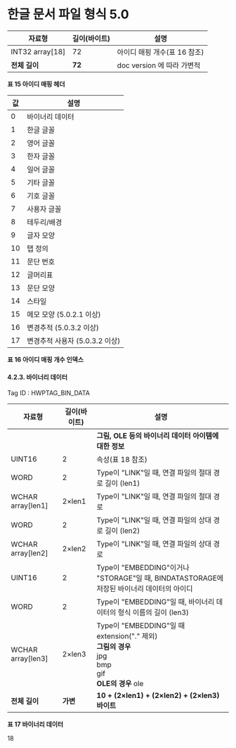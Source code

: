 # 한글 문서 파일 형식 5.0

| 자료형 | 길이(바이트) | 설명 |
|--------|--------------|------|
| INT32 array[18] | 72 | 아이디 매핑 개수(표 16 참조) |
| **전체 길이** | **72** | doc version 에 따라 가변적 |

**표 15 아이디 매핑 헤더**

| 값 | 설명 |
|----|------|
| 0 | 바이너리 데이터 |
| 1 | 한글 글꼴 |
| 2 | 영어 글꼴 |
| 3 | 한자 글꼴 |
| 4 | 일어 글꼴 |
| 5 | 기타 글꼴 |
| 6 | 기호 글꼴 |
| 7 | 사용자 글꼴 |
| 8 | 테두리/배경 |
| 9 | 글자 모양 |
| 10 | 탭 정의 |
| 11 | 문단 번호 |
| 12 | 글머리표 |
| 13 | 문단 모양 |
| 14 | 스타일 |
| 15 | 메모 모양 (5.0.2.1 이상) |
| 16 | 변경추적 (5.0.3.2 이상) |
| 17 | 변경추적 사용자 (5.0.3.2 이상) |

**표 16 아이디 매핑 개수 인덱스**

#### 4.2.3. 바이너리 데이터

Tag ID : HWPTAG_BIN_DATA

| 자료형 | 길이(바이트) | 설명 |
|--------|--------------|------|
| | | **그림, OLE 등의 바이너리 데이터 아이템에 대한 정보** |
| UINT16 | 2 | 속성(표 18 참조) |
| WORD | 2 | Type이 "LINK"일 때, 연결 파일의 절대 경로 길이 (len1) |
| WCHAR array[len1] | 2×len1 | Type이 "LINK"일 때, 연결 파일의 절대 경로 |
| WORD | 2 | Type이 "LINK"일 때, 연결 파일의 상대 경로 길이 (len2) |
| WCHAR array[len2] | 2×len2 | Type이 "LINK"일 때, 연결 파일의 상대 경로 |
| UINT16 | 2 | Type이 "EMBEDDING"이거나 "STORAGE"일 때, BINDATASTORAGE에 저장된 바이너리 데이터의 아이디 |
| WORD | 2 | Type이 "EMBEDDING"일 때, 바이너리 데이터의 형식 이름의 길이 (len3) |
| WCHAR array[len3] | 2×len3 | Type이 "EMBEDDING"일 때 extension("." 제외)<br>**그림의 경우**<br>jpg<br>bmp<br>gif<br>**OLE의 경우** ole |
| **전체 길이** | **가변** | **10 + (2×len1) + (2×len2) + (2×len3) 바이트** |

**표 17 바이너리 데이터**

18
